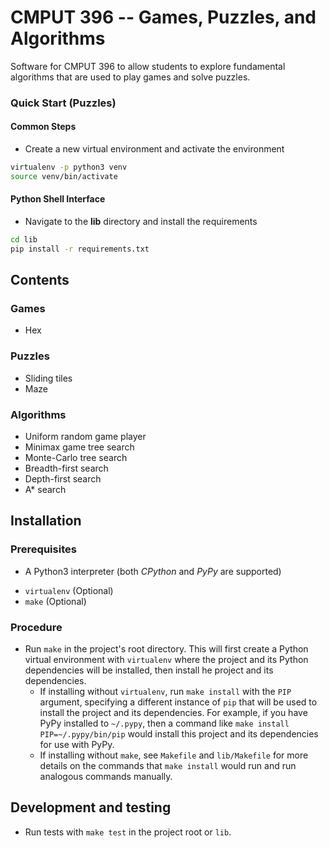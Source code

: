 # CMPUT 396 -- Games, Puzzles, and Algorithms

Software for CMPUT 396 to allow students to explore fundamental algorithms
that are used to play games and solve puzzles.


### Quick Start (Puzzles)

#### Common Steps

* Create a new virtual environment and activate the environment
```bash
virtualenv -p python3 venv
source venv/bin/activate
```

#### Python Shell Interface

* Navigate to the **lib** directory and install the requirements
```bash
cd lib
pip install -r requirements.txt
```

## Contents

### Games


- Hex


### Puzzles

- Sliding tiles
- Maze


### Algorithms

- Uniform random game player
- Minimax game tree search
- Monte-Carlo tree search
- Breadth-first search
- Depth-first search
- A* search


## Installation

### Prerequisites

- A Python3 interpreter (both *CPython* and *PyPy* are supported)
<!-- TODO - FFI (`libffi-dev`)? -->
- `virtualenv` (Optional)
- `make` (Optional)


### Procedure

- Run `make` in the project's root directory. This will first create a Python virtual environment with `virtualenv` where the project and its Python dependencies will be installed, then install he project and its dependencies.
    - If installing without `virtualenv`, run `make install` with the `PIP` argument, specifying a different instance of `pip` that will be used to install the project and its dependencies. For example, if you have PyPy installed to `~/.pypy`, then a command like `make install PIP=~/.pypy/bin/pip` would install this project and its dependencies for use with PyPy.
    - If installing without `make`, see `Makefile` and `lib/Makefile` for more details on the commands that `make install` would run and run analogous commands manually.

<!-- TODO How does this procedure change for Windows users? -->
<!-- TODO CFFI? -->


## Development and testing

- Run tests with `make test` in the project root or `lib`.

<!-- TODO Rework this with information on how to run all executables -->
<!-- * Run the `main.py` within the **ui** directory
```bash
python3 games_puzzles_algorithms/ui/main.py
# full version
python3 games_puzzles_algorithms/ui/main.py --puzzle maze --search A*
# alternatively
python3 games_puzzles_algorithms/ui/main.py --puzzle sliding_tile --search A*
```


#### Flask Web Application

* Navigate to the **web** directory and install the requirements
```bash
cd web
pip install -r requirements.txt
# alternatively, ensure the games-puzzles-algorithms is installed
# and only install flask
```

* Run the `app.py` within the **web/puzzles** directory
    * Within your web browser, navigate to [localhost:5000](http://localhost:5000).

```bash
python3 puzzles/app.py
 * Running on http://127.0.0.1:5000/ (Press CTRL+C to quit)
 ```

``` -->
